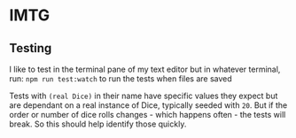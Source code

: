 # IMTG

## Testing

I like to test in the terminal pane of my text editor but in whatever terminal, run: `npm run test:watch` to run the tests when files are saved

Tests with `(real Dice)` in their name have specific values they expect but are dependant on a real instance of Dice, typically seeded with `20`. But if the order or number of dice rolls changes - which happens often - the tests will break. So this should help identify those quickly.